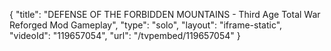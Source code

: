 {
    "title": "DEFENSE OF THE FORBIDDEN MOUNTAINS - Third Age Total War Reforged Mod Gameplay",
    "type": "solo",
    "layout": "iframe-static",
    "videoId": "119657054",
    "url": "\/tvpembed\/119657054"
}